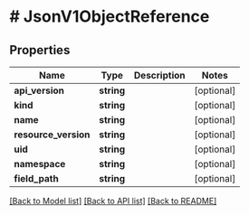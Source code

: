 # # JsonV1ObjectReference

## Properties

Name | Type | Description | Notes
------------ | ------------- | ------------- | -------------
**api_version** | **string** |  | [optional]
**kind** | **string** |  | [optional]
**name** | **string** |  | [optional]
**resource_version** | **string** |  | [optional]
**uid** | **string** |  | [optional]
**namespace** | **string** |  | [optional]
**field_path** | **string** |  | [optional]

[[Back to Model list]](../../README.md#models) [[Back to API list]](../../README.md#endpoints) [[Back to README]](../../README.md)
